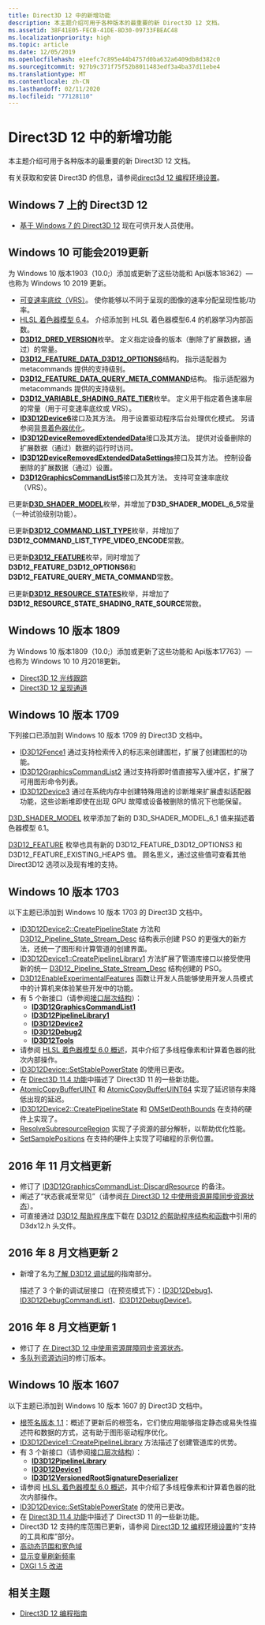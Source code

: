 ```yaml
---
title: Direct3D 12 中的新增功能
description: 本主题介绍可用于各种版本的最重要的新 Direct3D 12 文档。
ms.assetid: 38F41E05-FECB-41DE-8D30-09733FBEAC48
ms.localizationpriority: high
ms.topic: article
ms.date: 12/05/2019
ms.openlocfilehash: e1eefc7c895e44b4757d0ba632a6409db8d382c0
ms.sourcegitcommit: 927b9c371f75f52b8011483edf3a4ba37d11ebe4
ms.translationtype: MT
ms.contentlocale: zh-CN
ms.lasthandoff: 02/11/2020
ms.locfileid: "77128110"
---
```

# <a name="whats-new-in-direct3d-12"></a>Direct3D 12 中的新增功能

本主题介绍可用于各种版本的最重要的新 Direct3D 12 文档。

有关获取和安装 Direct3D 的信息，请参阅[direct3d 12 编程环境设置](/windows/win32/direct3d12/directx-12-programming-environment-set-up)。

## <a name="direct3d-12-on-windows-7"></a>Windows 7 上的 Direct3D 12

- [基于 Windows 7 的 Direct3D 12](https://devblogs.microsoft.com/directx/porting-directx-12-games-to-windows-7/) 现在可供开发人员使用。

## <a name="windows-10-may-2019-update"></a>Windows 10 可能会2019更新

为 Windows 10 版本1903（10.0;）添加或更新了这些功能和 Api版本18362）&mdash;也称为 Windows 10 2019 更新。

- [可变速率底纹（VRS）](/windows/win32/direct3d12/vrs)。 使你能够以不同于呈现的图像的速率分配呈现性能/功率。
- [HLSL 着色器模型 6.4](/windows/win32/direct3dhlsl/hlsl-shader-model-6-4-features-for-direct3d-12)。 介绍添加到 HLSL 着色器模型6.4 的机器学习内部函数。
- [**D3D12_DRED_VERSION**](/windows/win32/api/d3d12/ne-d3d12-d3d12_dred_version)枚举。 定义指定设备的版本（删除了扩展数据，通过）的常量。
- [**D3D12_FEATURE_DATA_D3D12_OPTIONS6**](/windows/win32/api/d3d12/ns-d3d12-d3d12_feature_data_d3d12_options6)结构。 指示适配器为 metacommands 提供的支持级别。
- [**D3D12_FEATURE_DATA_QUERY_META_COMMAND**](/windows/win32/api/d3d12/ns-d3d12-d3d12_feature_data_query_meta_command)结构。 指示适配器为 metacommands 提供的支持级别。
- [**D3D12_VARIABLE_SHADING_RATE_TIER**](/windows/win32/api/d3d12/ne-d3d12-d3d12_variable_shading_rate_tier)枚举。 定义用于指定着色速率层的常量（用于可变速率底纹或 VRS）。
- [**ID3D12Device6**](/windows/win32/api/d3d12/nn-d3d12-id3d12device6)接口及其方法。 用于设置驱动程序后台处理优化模式。 另请参阅[背景着色器优化](https://devblogs.microsoft.com/directx/background-shader-optimizations/)。
- [**ID3D12DeviceRemovedExtendedData**](/windows/win32/api/d3d12/nn-d3d12-id3d12deviceremovedextendeddata)接口及其方法。 提供对设备删除的扩展数据（通过）数据的运行时访问。
- [**ID3D12DeviceRemovedExtendedDataSettings**](/windows/win32/api/d3d12/nn-d3d12-id3d12deviceremovedextendeddatasettings)接口及其方法。 控制设备删除的扩展数据（通过）设置。
- [**D3D12GraphicsCommandList5**](/windows/win32/api/d3d12/nn-d3d12-id3d12graphicscommandlist5)接口及其方法。 支持可变速率底纹（VRS）。

已更新[**D3D_SHADER_MODEL**](/windows/win32/api/d3d12/ne-d3d12-d3d_shader_model)枚举，并增加了**D3D_SHADER_MODEL_6_5**常量（一种试验级别功能）。

已更新[**D3D12_COMMAND_LIST_TYPE**](/windows/win32/api/d3d12/ne-d3d12-d3d12_command_list_type)枚举，并增加了**D3D12_COMMAND_LIST_TYPE_VIDEO_ENCODE**常数。

已更新[**D3D12_FEATURE**](/windows/win32/api/d3d12/ne-d3d12-d3d12_feature)枚举，同时增加了**D3D12_FEATURE_D3D12_OPTIONS6**和**D3D12_FEATURE_QUERY_META_COMMAND**常数。

已更新[**D3D12_RESOURCE_STATES**](/windows/win32/api/d3d12/ne-d3d12-d3d12_resource_states)枚举，并增加了**D3D12_RESOURCE_STATE_SHADING_RATE_SOURCE**常数。

## <a name="windows-10-version-1809"></a>Windows 10 版本 1809

为 Windows 10 版本1809（10.0;）添加或更新了这些功能和 Api版本17763）&mdash;也称为 Windows 10 10 月2018更新。

- [Direct3D 12 光线跟踪](/windows/win32/direct3d12/direct3d-12-raytracing)
- [Direct3D 12 呈现通道](/windows/win32/direct3d12/direct3d-12-render-passes)

## <a name="windows-10-version-1709"></a>Windows 10 版本 1709

下列接口已添加到 Windows 10 版本 1709 的 Direct3D 文档中。

-   [ID3D12Fence1](/windows/win32/api/d3d12/nn-d3d12-id3d12fence1) 通过支持检索传入的标志来创建围栏，扩展了创建围栏的功能。
-   [ID3D12GraphicsCommandList2](/windows/win32/api/d3d12/nn-d3d12-id3d12graphicscommandlist2) 通过支持将即时值直接写入缓冲区，扩展了可用图形命令列表。
-   [ID3D12Device3](/windows/win32/api/d3d12/nn-d3d12-id3d12device3) 通过在系统内存中创建特殊用途的诊断堆来扩展虚拟适配器功能，这些诊断堆即使在出现 GPU 故障或设备被删除的情况下也能保留。

[D3D\_SHADER\_MODEL](/windows/win32/api/d3d12/ne-d3d12-d3d_shader_model) 枚举添加了新的 D3D\_SHADER\_MODEL\_6\_1 值来描述着色器模型 6.1。

[D3D12\_FEATURE](/windows/win32/api/d3d12/ne-d3d12-d3d12_feature) 枚举也具有新的 D3D12\_FEATURE\_D3D12\_OPTIONS3 和 D3D12\_FEATURE\_EXISTING\_HEAPS 值。 顾名思义，通过这些值可查看其他 Direct3D12 选项以及现有堆的支持。

## <a name="windows-10-version-1703"></a>Windows 10 版本 1703

以下主题已添加到 Windows 10 版本 1703 的 Direct3D 文档中。

-   [ID3D12Device2::CreatePipelineState](/windows/win32/api/d3d12/nf-d3d12-id3d12device2-createpipelinestate) 方法和 [D3D12\_Pipeline\_State\_Stream\_Desc](/windows/win32/api/d3d12/ns-d3d12-d3d12_pipeline_state_stream_desc) 结构表示创建 PSO 的更强大的新方法，还统一了图形和计算管道的创建界面。
-   [ID3D12Device1::CreatePipelineLibrary1](https://www.bing.com/search?q=**ID3D12Device1::CreatePipelineLibrary1**) 方法扩展了管道库接口以接受使用新的统一 [D3D12\_Pipeline\_State\_Stream\_Desc](/windows/win32/api/d3d12/ns-d3d12-d3d12_pipeline_state_stream_desc) 结构创建的 PSO。
-   [D3D12EnableExperimentalFeatures](/windows/win32/api/d3d12/nf-d3d12-d3d12enableexperimentalfeatures) 函数让开发人员能够使用开发人员模式中的计算机来体验某些开发中的功能。
-   有 5 个新接口（请参阅[接口层次结构](interface-hierarchy.md)）：
    -   [**ID3D12GraphicsCommandList1**](/windows/win32/api/d3d12/nn-d3d12-id3d12graphicscommandlist1)
    -   [**ID3D12PipelineLibrary1**](/windows/win32/api/d3d12/nn-d3d12-id3d12pipelinelibrary1)
    -   [**ID3D12Device2**](/windows/win32/api/d3d12/nn-d3d12-id3d12device2)
    -   [**ID3D12Debug2**](/windows/win32/api/D3D12sdklayers/nn-d3d12sdklayers-id3d12debug2)
    -   [**ID3D12Tools**](/windows/win32/api/d3d12/nn-d3d12-id3d12tools)
-   请参阅 [HLSL 着色器模型 6.0 概述](/windows/win32/direct3dhlsl/hlsl-shader-model-6-0-features-for-direct3d-12)，其中介绍了多线程像素和计算着色器的批次内部操作。
-   [ID3D12Device::SetStablePowerState](/windows/win32/api/d3d12/nf-d3d12-id3d12device-setstablepowerstate) 的使用已更改。
-   在 [Direct3D 11.4 功能](/windows/win32/direct3d11/direct3d-11-4-features)中描述了 Direct3D 11 的一些新功能。
-   [AtomicCopyBufferUINT](/windows/win32/api/d3d12/nf-d3d12-id3d12graphicscommandlist1-atomiccopybufferuint) 和 [AtomicCopyBufferUINT64](/windows/win32/api/d3d12/nf-d3d12-id3d12graphicscommandlist1-atomiccopybufferuint64) 实现了延迟锁存来降低出现的延迟。
-   [ID3D12Device2::CreatePipelineState](/windows/win32/api/d3d12/nf-d3d12-id3d12device2-createpipelinestate) 和 [OMSetDepthBounds](/windows/win32/api/d3d12/nf-d3d12-id3d12graphicscommandlist1-omsetdepthbounds) 在支持的硬件上实现了。
-   [ResolveSubresourceRegion](/windows/win32/api/d3d12/nf-d3d12-id3d12graphicscommandlist1-resolvesubresourceregion) 实现了子资源的部分解析，以帮助优化性能。
-   [SetSamplePositions](/windows/win32/api/d3d12/nf-d3d12-id3d12graphicscommandlist1-setsamplepositions) 在支持的硬件上实现了可编程的示例位置。

## <a name="november-2016-documentation-update"></a>2016 年 11 月文档更新

-   修订了 [ID3D12GraphicsCommandList::DiscardResource](/windows/win32/api/d3d12/nf-d3d12-id3d12graphicscommandlist-discardresource) 的备注。
-   阐述了“状态衰减至常见”（请参阅[在 Direct3D 12 中使用资源屏障同步资源状态](using-resource-barriers-to-synchronize-resource-states-in-direct3d-12.md)）。
-   可直接通过 [D3D12 帮助程序库](https://github.com/Microsoft/DirectX-Graphics-Samples/tree/master/Libraries/D3DX12)下载在 [D3D12 的帮助程序结构和函数](helper-structures-and-functions-for-d3d12.md)中引用的 D3dx12.h 头文件。

## <a name="august-2016-documentation-update-2"></a>2016 年 8 月文档更新 2

-   新增了名为[了解 D3D12 调试层](understanding-the-d3d12-debug-layer.md)的指南部分。

    描述了 3 个新的调试层接口（在预览模式下）：[ID3D12Debug1](/windows/win32/api/d3d12sdklayers/nn-d3d12sdklayers-id3d12debug1)、[ID3D12DebugCommandList1](/windows/win32/api/d3d12sdklayers/nn-d3d12sdklayers-id3d12debugcommandlist1)、[ID3D12DebugDevice1](/windows/win32/api/d3d12sdklayers/nn-d3d12sdklayers-id3d12debugdevice1)。

## <a name="august-2016-documentation-update-1"></a>2016 年 8 月文档更新 1

-   修订了 [在 Direct3D 12 中使用资源屏障同步资源状态](using-resource-barriers-to-synchronize-resource-states-in-direct3d-12.md)。
-   [多队列资源访问](/windows/win32/direct3d12/user-mode-heap-synchronization#multi-queue-resource-access)的修订版本。

## <a name="windows-10-version-1607"></a>Windows 10 版本 1607

以下主题已添加到 Windows 10 版本 1607 的 Direct3D 文档中。

-   [根签名版本 1.1](root-signature-version-1-1.md)：概述了更新后的根签名，它们使应用能够指定静态或易失性描述符和数据的方式，这有助于图形驱动程序优化。
-   [ID3D12Device1::CreatePipelineLibrary](/windows/win32/api/d3d12/nf-d3d12-id3d12device1-createpipelinelibrary) 方法描述了创建管道库的优势。
-   有 3 个新接口（请参阅[接口层次结构](interface-hierarchy.md)）：
    -   [**ID3D12PipelineLibrary**](/windows/win32/api/d3d12/nn-d3d12-id3d12pipelinelibrary)
    -   [**ID3D12Device1**](/windows/win32/api/d3d12/nn-d3d12-id3d12device1)
    -   [**ID3D12VersionedRootSignatureDeserializer**](/windows/win32/api/d3d12/nn-d3d12-id3d12versionedrootsignaturedeserializer)
-   请参阅 [HLSL 着色器模型 6.0 概述](/windows/win32/direct3dhlsl/hlsl-shader-model-6-0-features-for-direct3d-12)，其中介绍了多线程像素和计算着色器的批次内部操作。
-   [ID3D12Device::SetStablePowerState](/windows/win32/api/d3d12/nf-d3d12-id3d12device-setstablepowerstate) 的使用已更改。
-   在 [Direct3D 11.4 功能](/windows/win32/direct3d11/direct3d-11-4-features)中描述了 Direct3D 11 的一些新功能。
-   Direct3D 12 支持的库范围已更新，请参阅 [Direct3D 12 编程环境设置](directx-12-programming-environment-set-up.md)的“支持的工具和库”部分。
-   [高动态范围和宽色域](/windows/win32/direct3ddxgi/high-dynamic-range-and-wide-color-gamut)
-   [显示变量刷新频率](/windows/win32/direct3ddxgi/variable-refresh-rate-displays)
-   [DXGI 1.5 改进](/windows/win32/direct3ddxgi/dxgi-1-5-improvements)

## <a name="related-topics"></a>相关主题

* [Direct3D 12 编程指南](directx-12-programming-guide.md)
